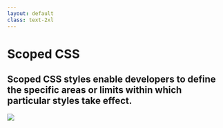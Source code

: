 ```yaml
---
layout: default
class: text-2xl
---
```


# Scoped CSS

## **Scoped** CSS styles enable developers to define the **specific** areas or limits within which particular styles take effect.

<img src="/images/scoped-01.png" class="mt-5 h-70 m-auto" />

